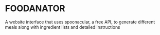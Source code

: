 # FOODANATOR
A website interface that uses spoonacular, a free API, to generate different meals along with ingredient lists and detailed instructions
